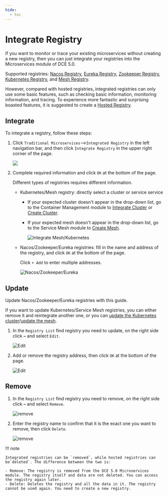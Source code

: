 ```yaml
---
hide:
  - toc
---
```


# Integrate Registry

If you want to monitor or trace your existing microservices without creating a new registry, then you can just integrate your registries into the Microservices module of DCE 5.0.

Supported registries: [Nacos Registry](../../../reference/basic-knowledge/registry.md#nacos-registry), [Eureka Registry](../../../reference/basic-knowledge/registry.md#eureka-registry), [Zookeeper Registry](../../../reference/basic-knowledge/registry.md#zookeeper-registry), [Kubernetes Registry](../../../reference/basic-knowledge/registry.md#kubernetes-registry), and [Mesh Registry](../../../reference/basic-knowledge/registry.md#service-mesh-registry).

However, compared with hosted registries, integrated registries can only use some basic features, such as checking basic information, monitoring information, and tracing. To experience more fantastic and surprising boasted features, it is suggested to create a [Hosted Registry](../hosted/index.md).

## Integrate

To integrate a registry, follow these steps:

1. Click `Traditional Microservices`-->`Integrated Registry` in the left navigation bar, and then click `Integrate Registry` in the upper right corner of the page.

    ![](https://docs.daocloud.io/daocloud-docs-images/docs/en/docs/skoala/images/integrate01.png)

2. Complete required information and click `OK` at the bottom of the page.

    Different types of registries requires different information.

    - Kubernetes/Mesh registry: directly select a cluster or service service

        - If your expected cluster doesn't appear in the drop-down list, go to the Container Management module to [Integrate Cluster](../../../kpanda/user-guide/clusters/integrate-cluster) or [Create Cluster]( ../../../kpanda/user-guide/clusters/create-cluster.md).

        - If your expected mesh doesn't appear in the drop-down list, go to the Service Mesh module to [Create Mesh](../../../mspider/user-guide/service-mesh/README.md).

            ![Integrate Mesh/Kubernetes](https://docs.daocloud.io/daocloud-docs-images/docs/en/docs/skoala/images/integrate02.png)

    - Nacos/Zookeeper/Eureka registries: fill in the name and address of the registry, and click `OK` at the bottom of the page.

        Click `+ Add` to enter multiple addresses.

        ![Nacos/Zookeeper/Eureka](https://docs.daocloud.io/daocloud-docs-images/docs/en/docs/skoala/images/integrate03.png)

## Update

Update Nacos/Zookeeper/Eureka registries with this guide.

If you want to update Kubernetes/Service Mesh registries, you can either remove it and reintegrate another one, or you can [update the Kubernetes cluster](../../../kpanda/user-guide/clusters/upgrade-cluster.md)/[update the mesh](../../../mspider/user-guide/service-mesh/README.md).

1. In the `Registry List` find registry you need to update, on the right side click **`⋯`** and select `Edit`.

    ![Edit](https://docs.daocloud.io/daocloud-docs-images/docs/en/docs/skoala/images/integrate-update01.png)

2. Add or remove the registry address, then click `OK` at the bottom of the page.

    ![Edit](https://docs.daocloud.io/daocloud-docs-images/docs/en/docs/skoala/images/integrate-update02.png)

## Remove

1. In the `Registry List` find registry you need to remove, on the right side click **`⋯`** and select `Remove`.

    ![remove](https://docs.daocloud.io/daocloud-docs-images/docs/en/docs/skoala/images/integrate-remove01.png)

2. Enter the registry name to confirm that it is the exact one you want to remove, then click `Delete`.

    ![remove](https://docs.daocloud.io/daocloud-docs-images/docs/en/docs/skoala/images/integrate-remove02.png)

!!! note

    Integrated registries can be `removed`, while hosted registries can be`deleted`. The difference between the two is:
    
    - Remove: The registry is removed from the DCE 5.0 Microservices module. The registry itself and data are not deleted. You can access the registry again later.
    - Delete: Deletes the registry and all the data in it. The registry cannot be used again. You need to create a new registry.
